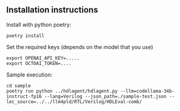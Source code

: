 
## Installation instructions

Install with python poetry:
```
poetry install
```

Set the required keys (depends on the model that you use)
```
export OPENAI_API_KEY=.....
export OCTOAI_TOKEN=....
```

Sample execution:
```
cd sample
poetry run python ../hdlagent/hdlagent.py --llm=codellama-34b-instruct-fp16 --lang=Verilog --json_path=./sample-test.json --lec_source=../../llm4pld/RTL/Verilog/HDLEval-comb/
```

